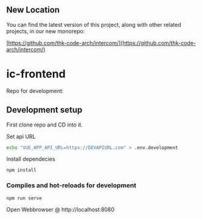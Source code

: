 ## New Location

You can find the latest version of this project, along with other related projects, in our new monorepo:

[https://github.com/thk-code-arch/intercom/](https://github.com/thk-code-arch/intercom/)


# ic-frontend

Repo for development:

## Development setup

First clone repo and CD into it.

Set api URL

```bash
echo "VUE_APP_API_URL=https://DEVAPIURL.com" > .env.development
```

Install dependecies

```
npm install
```

### Compiles and hot-reloads for development

```
npm run serve
```

Open Webbrowser @ http://localhost:8080
